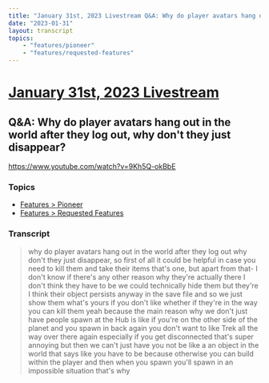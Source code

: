 ```yaml
---
title: "January 31st, 2023 Livestream Q&A: Why do player avatars hang out in the world after they log out, why don't they just disappear?"
date: "2023-01-31"
layout: transcript
topics:
    - "features/pioneer"
    - "features/requested-features"
---
```

# [January 31st, 2023 Livestream](../2023-01-31.md)
## Q&A: Why do player avatars hang out in the world after they log out, why don't they just disappear?
https://www.youtube.com/watch?v=9Kh5Q-okBbE

### Topics
* [Features > Pioneer](../topics/features/pioneer.md)
* [Features > Requested Features](../topics/features/requested-features.md)

### Transcript

> why do player avatars hang out in the world after they log out why don't they just disappear, so first of all it could be helpful in case you need to kill them and take their items that's one, but apart from that- I don't know if there's any other reason why they're actually there I don't think they have to be we could technically hide them but they're I think their object persists anyway in the save file and so we just show them what's yours if you don't like whether if they're in the way you can kill them yeah because the main reason why we don't just have people spawn at the Hub is like if you're on the other side of the planet and you spawn in back again you don't want to like Trek all the way over there again especially if you get disconnected that's super annoying but then we can't just have you not be like a an object in the world that says like you have to be because otherwise you can build within the player and then when you spawn you'll spawn in an impossible situation that's why
